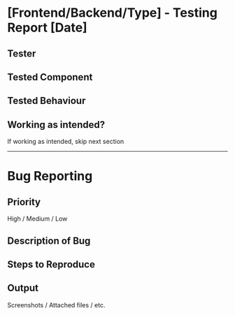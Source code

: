 # [Frontend/Backend/Type] - Testing Report [Date]

## Tester

## Tested Component

## Tested Behaviour

## Working as intended?
If working as intended, skip next section

<hr>

# Bug Reporting

## Priority
High / Medium / Low

## Description of Bug

## Steps to Reproduce

## Output 
Screenshots / Attached files / etc.
